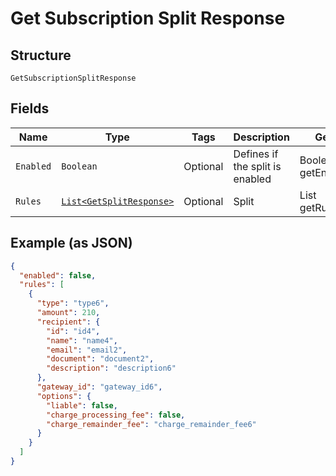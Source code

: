 
# Get Subscription Split Response

## Structure

`GetSubscriptionSplitResponse`

## Fields

| Name | Type | Tags | Description | Getter | Setter |
|  --- | --- | --- | --- | --- | --- |
| `Enabled` | `Boolean` | Optional | Defines if the split is enabled | Boolean getEnabled() | setEnabled(Boolean enabled) |
| `Rules` | [`List<GetSplitResponse>`](../../doc/models/get-split-response.md) | Optional | Split | List<GetSplitResponse> getRules() | setRules(List<GetSplitResponse> rules) |

## Example (as JSON)

```json
{
  "enabled": false,
  "rules": [
    {
      "type": "type6",
      "amount": 210,
      "recipient": {
        "id": "id4",
        "name": "name4",
        "email": "email2",
        "document": "document2",
        "description": "description6"
      },
      "gateway_id": "gateway_id6",
      "options": {
        "liable": false,
        "charge_processing_fee": false,
        "charge_remainder_fee": "charge_remainder_fee6"
      }
    }
  ]
}
```

